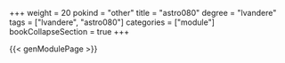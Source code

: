 +++
weight = 20
pokind = "other"
title = "astro080"
degree = "lvandere"
tags = ["lvandere", "astro080"]
categories = ["module"]
bookCollapseSection = true
+++

{{< genModulePage >}}
